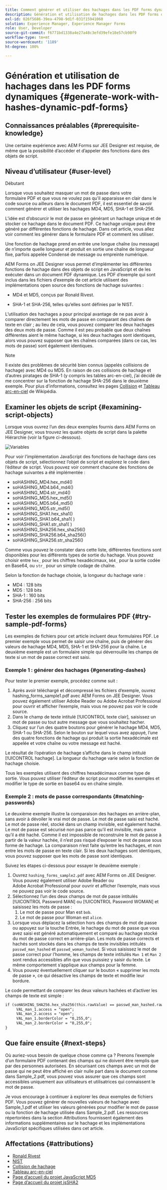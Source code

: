 ```yaml
---
title: Comment générer et utiliser des hachages dans les PDF forms dynamiques ?
description: Génération et utilisation de hachages dans les PDF forms dynamiques
exl-id: 026f5686-39ea-4798-9d1f-031f15941060
solution: Experience Manager, Experience Manager Forms
role: User, Developer
source-git-commit: f6771bd1338a4e27a48c3efd39efe18e57cb98f9
workflow-type: tm+mt
source-wordcount: '1189'
ht-degree: 100%

---
```


# Génération et utilisation de hachages dans les PDF forms dynamiques {#generate-work-with-hashes-dynamic-pdf-forms}

## Connaissances préalables {#prerequisite-knowledge}

Une certaine expérience avec AEM Forms sur JEE Designer est requise, de même que la possibilité d’accéder et d’appeler des fonctions dans des objets de script.

## Niveau d’utilisateur {#user-level}

Débutant

Lorsque vous souhaitez masquer un mot de passe dans votre formulaire PDF et que vous ne voulez pas qu’il apparaisse en clair dans le code source ou ailleurs dans le document PDF, il est essentiel de savoir comment générer et utiliser les hachages MD4, MD5, SHA-1 et SHA-256.

L’idée est d’obscurcir le mot de passe en générant un hachage unique et de stocker ce hachage dans le document PDF. Ce hachage unique peut être généré par différentes fonctions de hachage. Dans cet article, vous allez voir comment les générer dans le formulaire PDF et comment les utiliser.

Une fonction de hachage prend en entrée une longue chaîne (ou message) de n’importe quelle longueur et produit en sortie une chaîne de longueur fixe, parfois appelée Condensé de message ou empreinte numérique.

AEM Forms on JEE Designer vous permet d’implémenter les différentes fonctions de hachage dans des objets de script en JavaScript et de les exécuter dans un document PDF dynamique. Les PDF d’exemple qui sont inclus dans les fichiers d’exemple de cet article utilisent des implémentations open source des fonctions de hachage suivantes :

* MD4 et MD5, conçus par Ronald Rivest.

* SHA-1 et SHA-256, telles qu’elles sont définies par le NIST.

L’utilisation des hachages a pour principal avantage de ne pas avoir à comparer directement les mots de passe en comparant des chaînes de texte en clair ; au lieu de cela, vous pouvez comparer les deux hachages des deux mots de passe. Comme il est peu probable que deux chaînes différentes aient le même hachage, si les deux hachages sont identiques, alors vous pouvez supposer que les chaînes comparées (dans ce cas, les mots de passe) sont également identiques.

>[!NOTE]
>
>Il existe des problèmes de sécurité bien connus (appelés collisions de hachage) avec MD4 ou MD5. En raison de ces collisions de hachage et d’autres piratages de SHA-1 (y compris les tables arc-en-ciel), j’ai décidé de me concentrer sur la fonction de hachage SHA-256 dans le deuxième exemple. Pour plus d’informations, consultez les pages [Collision](https://fr.wikipedia.org/wiki/Collision_(informatique)) et [Tableau arc-en-ciel](https://fr.wikipedia.org/wiki/Rainbow_table) de Wikipédia.

## Examiner les objets de script {#examining-script-objects}

Lorsque vous ouvrez l’un des deux exemples fournis dans AEM Forms on JEE Designer, vous trouvez les quatre objets de script dans la palette Hiérarchie (voir la figure ci-dessous).

![Variables](assets/variables.jpg)

Pour voir l’implémentation JavaScript des fonctions de hachage dans ces objets de script, sélectionnez l’objet de script et explorez le code dans l’éditeur de script. Vous pouvez voir comment chacune des fonctions de hachage suivantes a été implémentée :

* soHASHING_MD4.hex_md4()
* soHASHING_MD4.b64_md4()
* soHASHING_MD4.str_md4()
* soHASHING_MD5.hex_md5()
* soHASHING_MD5.b64_md5()
* soHASHING_MD5.str_md5()
* soHASHING_SHA1.hex_sha1()
* soHASHING_SHA1.b64_sha1( )
* soHASHING_SHA1.str_sha1( )
* soHASHING_SHA256.hex_sha256()
* soHASHING_SHA256.b64_sha256()
* soHASHING_SHA256.str_sha256()

Comme vous pouvez le constater dans cette liste, différentes fonctions sont disponibles pour les différents types de sortie du hachage. Vous pouvez choisir entre `hex_` pour les chiffres hexadécimaux, `b64_` pour la sortie codée en Base64, ou `str_` pour un simple codage de chaîne.

Selon la fonction de hachage choisie, la longueur du hachage varie :

* MD4 : 128 bits
* MD5 : 128 bits
* SHA-1 : 160 bits
* SHA-256 : 256 bits

## Tester les exemples de formulaires PDF {#try-sample-pdf-forms}

Les exemples de fichiers pour cet article incluent deux formulaires PDF. Le premier exemple vous permet de saisir une chaîne, puis de générer des valeurs de hachage MD4, MD5, SHA-1 et SHA-256 pour la chaîne. Le deuxième exemple est un formulaire simple qui déverrouille les champs de texte si un mot de passe correct est saisi.

### Exemple 1 : générer des hachages {#generating-dashes}

Pour tester le premier exemple, procédez comme suit :

1. Après avoir téléchargé et décompressé les fichiers d’exemple, ouvrez hashing_forms_sample1.pdf avec AEM Forms on JEE Designer. Vous pouvez également utiliser Adobe Reader ou Adobe Acrobat Professional pour ouvrir et afficher l’exemple, mais vous ne pouvez pas voir le code source.
1. Dans le champ de texte intitulé [!UICONTROL texte clair], saisissez un mot de passe ou tout autre message que vous souhaitez hacher.
1. Cliquez sur l’un des quatre boutons pour générer le hachage MD4, MD5, SHA-1 ou SHA-256. Selon le bouton sur lequel vous avez appuyé, l’une des quatre fonctions de hachage qui produit la sortie hexadécimale est appelée et votre chaîne ou votre message est haché.

Le résultat de l’opération de hachage s’affiche dans le champ intitulé [!UICONTROL hachage]. La longueur du hachage varie selon la fonction de hachage choisie.

Tous les exemples utilisent des chiffres hexadécimaux comme type de sortie. Vous pouvez utiliser l’éditeur de script pour modifier les exemples et modifier le type de sortie en base64 ou en chaîne simple.

### Exemple 2 : mots de passe correspondants {#matching-passwords}

Le deuxième exemple illustre la comparaison des hachages en arrière-plan, sans avoir à dévoiler le vrai mot de passe. Le mot de passe saisi est haché. Le mot de passe réel, stocké dans un champ invisible, est également haché. Le mot de passe est sécurisé non pas parce qu’il est invisible, mais parce qu’il a été haché. Comme il est impossible de reconstruire le mot de passe à partir de la valeur hachée, il n’est pas risqué d’exposer le mot de passe sous forme de hachage. La comparaison n’est faite qu’entre les hachages, et non entre les mots de passe en texte clair. Si les deux hachages sont identiques, vous pouvez supposer que les mots de passe sont identiques.

Suivez les étapes ci-dessous pour essayer le deuxième exemple :

1. Ouvrez `hashing_forms_sample2.pdf` avec AEM Forms on JEE Designer. Vous pouvez également utiliser Adobe Reader ou Adobe Acrobat Professional pour ouvrir et afficher l’exemple, mais vous ne pouvez pas voir le code source.
1. Sélectionnez l’un des deux champs de mot de passe intitulés [!UICONTROL Password MAN] ou [!UICONTROL Password WOMAN] et saisissez les mots de passe :
   1. Le mot de passe pour Man est `bob`.
   1. Le mot de passe pour Woman est `alice`.
1. Lorsque vous déplacez la sélection hors des champs de mot de passe ou appuyez sur la touche Entrée, le hachage du mot de passe que vous avez saisi est généré automatiquement et comparé au hachage stocké du mot de passe correct en arrière-plan. Les mots de passe corrects et hachés sont stockés dans les champs de texte invisibles intitulés `passwd_man_hashed` et `passwd_woman_hashed`. Si vous saisissez le mot de passe correct pour l’homme, les champs de texte intitulés `Man 1` et `Man 2` sont rendus accessibles afin que vous puissiez y saisir du texte. Le même comportement s’applique aux champs pour la femme.
1. Vous pouvez éventuellement cliquer sur le bouton « supprimer les mots de passe », ce qui désactive les champs de texte et modifie leur bordure.

Le code permettant de comparer les deux valeurs hachées et d’activer les champs de texte est simple :

```xml
if (soHASHING_SHA256.hex_sha256(this.rawValue) == passwd_man_hashed.rawValue){
     VAL_man_1.access = "open";
     VAL_man_2.access = "open";
     VAL_man_1.borderColor = "0,255,0";
     VAL_man_2.borderColor = "0,255,0";
}
```

## Que faire ensuite {#next-steps}

Où auriez-vous besoin de quelque chose comme ça ? Prenons l’exemple d’un formulaire PDF contenant des champs qui ne doivent être remplis que par des personnes autorisées. En sécurisant ces champs avec un mot de passe qui ne peut être affiché en clair nulle part dans le document comme dans Sample_2.pdf, vous pouvez vous assurer que ces champs sont accessibles uniquement aux utilisateurs et utilisatrices qui connaissent le mot de passe.

Je vous encourage à continuer à explorer les deux exemples de fichiers PDF.  Vous pouvez générer de nouvelles valeurs de hachage avec Sample_1.pdf et utiliser les valeurs générées pour modifier le mot de passe ou la fonction de hachage utilisée dans Sample_2.pdf.  Les ressources répertoriées dans la section Attributions fournissent également des informations supplémentaires sur le hachage et les implémentations JavaScript spécifiques utilisées dans cet article.

## Affectations {#attributions}

* [Ronald Rivest](https://fr.wikipedia.org/wiki/Ronald_Rivest)
* [NIST](https://csrc.nist.gov/projects/cryptographic-standards-and-guidelines)
* [Collision de hachage](https://fr.wikipedia.org/wiki/Collision_(informatique))
* [Tableau arc-en-ciel](https://fr.wikipedia.org/wiki/Rainbow_table)
* [Page d’accueil du projet JavaScript MD5](https://pajhome.org.uk/crypt/md5/)
* [Page d’accueil du projet jsSHA2](https://anmar.eu.org/projects/jssha2/)
